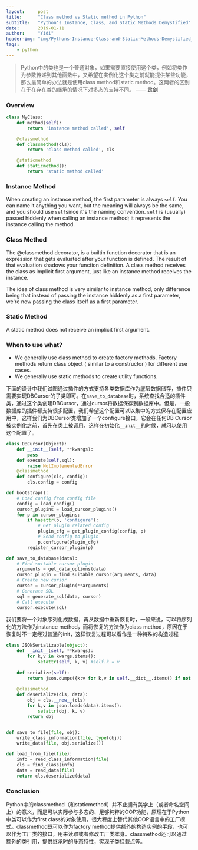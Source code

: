 ```yaml
---
layout:     post
title:      "Class method vs Static method in Python"
subtitle:   "Python's Instance, Class, and Static Methods Demystified"
date:       2019-01-11
author:     "Yidi"
header-img: "img/Pythons-Instance-Class-and-Static-Methods-Demystified_Watermarked.webp"
tags:
    - python
---
```


> Python中的类也是一个普通对象，如果需要直接使用这个类，例如将类作为参数传递到其他函数中，又希望在实例化这个类之前就能提供某些功能，那么最简单的办法就是使用class method和static method。这两者的区别在于在存在类的继承的情况下对多态的支持不同。                                                                    —— [灵剑](https://www.zhihu.com/question/20021164/answer/537385841 )

### Overview

```python
class MyClass:
    def method(self):
        return 'instance method called', self

    @classmethod
    def classmethod(cls):
        return 'class method called', cls

    @staticmethod
    def staticmethod():
        return 'static method called'
```

### Instance Method

When creating an instance method, the first parameter is always `self`. You can name it anything you want, but the meaning will always be the same, and you should use `self`since it's the naming convention. `self` is (usually) passed hiddenly when calling an instance method; it represents the instance calling the method.

### Class Method

The @classmethod decorator, is a builtin function decorator that is an expression that gets evaluated after your function is defined. The result of that evaluation shadows your function definition.
A class method receives the class as implicit first argument, just like an instance method receives the instance.

The idea of class method is very similar to instance method, only difference being that instead of passing the instance hiddenly as a first parameter, we're now passing the class itself as a first parameter.

### Static Method

A static method does not receive an implicit first argument.

### When to use what?

- We generally use class method to create factory methods. Factory methods return class object ( similar to a constructor ) for different use cases.
- We generally use static methods to create utility functions.

下面的设计中我们试图通过插件的方式支持各类数据库作为底层数据储存，插件只需要实现DBCursor的子类即可。在`save_to_database`时，系统查找合适的插件类，通过这个类创建DBCursor，通过cursor将数据保存到数据库中。但是，一般数据库的插件都支持很多配置，我们希望这个配置可以以集中的方式保存在配置应用中，这样我们为DBCursor类增加了一个configure接口，它会在任何DB Cursor被实例化之前，首先在类上被调用，这样在初始化`__init__`的时候，就可以使用这个配置了。

```python
class DBCursor(Object):
    def __init__(self, **kwargs):
        pass
    def execute(self,sql):
        raise NotImplementedError
	@classmethod
    def configure(cls, config):
        cls.config = config

def bootstrap():
    # Load config from config file
    config = load_config()
    cursor_plugins = load_cursor_plugins()
    for p in cursor_plugins:
        if hasattr(p, 'configure'):
            # Get plugin related config
            plugin_cfg = get_plugin_config(config, p)
            # Send config to plugin
            p.configure(plugin_cfg)
        register_cursor_plugin(p)

def save_to_database(data):
    # Find suitable cursor plugin
    arguments = get_data_options(data)
    cursor_plugin = find_suitable_cursor(arguments, data)
    # Create new cursor
    cursor = cursor_plugin(**arguments)
    # Generate SQL
    sql = generate_sql(data, cursor)
    # Call execute
    cursor.execute(sql)
```

我们要将一个对象序列化成数据，再从数据中重新恢复时，一般来说，可以将序列化的方法作为instance method，而将恢复的方法作为class method，原因在于恢复时不一定经过普通的init，这样恢复过程可以看作是一种特殊的构造过程

```python
class JSONSerializable(object):
    def __init__(self, **kwargs):
        for k,v in kwargs.items():
            setattr(self, k, v) #self.k = v
    
    def serialize(self):
        return json.dumps({k:v for k,v in self.__dict__.items() if not k.startswith('_')})
    
    @classmethod
    def deserialize(cls, data):
        obj = cls.__new__(cls)
        for k,v in json.loads(data).items():
            setattr(obj, k, v)
        return obj


def save_to_file(file, obj):
    write_class_information(file, type(obj))
    write_data(file, obj.serialize())

def load_from_file(file):
    info = read_class_information(file)
    cls = find_class(info)
    data = read_data(file)
    return cls.deserialize(data)
```

### Conclusion

Python中的classmethod（和staticmethod）并不止拥有美学上（或者命名空间上）的意义，而是可以实际参与多态的、足够纯粹的OOP功能，原理在于Python中类可以作为first class的对象使用，很大程度上替代其他OOP语言中的工厂模式。classmethod既可以作为factory method提供额外的构造实例的手段，也可以作为工厂类的接口，用来读取或者修改工厂类本身。classmethod还可以通过额外的类引用，提供继承时的多态特性，实现子类挂载点等。
